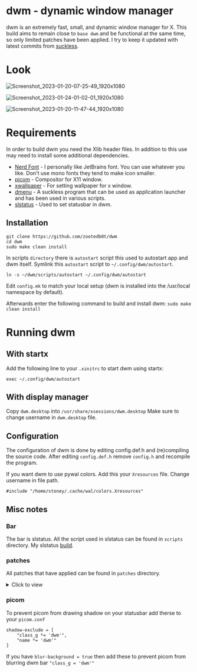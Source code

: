 # dwm - dynamic window manager

dwm is an extremely fast, small, and dynamic window manager for X. This build aims to remain close to `base dwm` and be functional at the same time, so only limited patches have been applied. I try to keep it updated with latest commits from [suckless](https://git.suckless.org/st/).

# Look

![Screenshot_2023-01-20-07-25-49_1920x1080](https://user-images.githubusercontent.com/62596687/213846223-01d98ac4-8a52-42a4-a1ef-afaf0612b346.png)

![Screenshot_2023-01-24-01-02-01_1920x1080](https://user-images.githubusercontent.com/62596687/214235380-078d83a6-66e9-4ecd-92de-8fde8776db11.png)

![Screenshot_2023-01-20-11-47-44_1920x1080](https://user-images.githubusercontent.com/62596687/213862029-809b0d77-6489-4edf-85ee-26449d865cc3.png)

# Requirements

In order to build dwm you need the Xlib header files. In addition to this use may need to install some additional dependencies.

- [Nerd Font](https://github.com/ryanoasis/nerd-fonts) - I personally like JetBrains font. You can use whatever you like. Don't use mono fonts they tend to make icon smaller.
- [picom](https://github.com/yshui/picom) - Compositor for X11 window.
- [xwallpaper](https://github.com/stoeckmann/xwallpaper) - For setting wallpaper for x window.
- [dmenu](https://tools.suckless.org/dmenu/) - A suckless program that can be used as application launcher and has been used in various scripts.
- [slstatus](https://tools.suckless.org/slstatus/) - Used to set statusbar in dwm.

## Installation

```
git clone https://github.com/zootedb0t/dwm
cd dwm
sudo make clean install
```

In scripts `directory` there is `autostart` script this used to autostart app and dwm itself. Symlink this `autostart` script to `~/.config/dwm/autostart`.

`ln -s ~/dwm/scripts/autostart ~/.config/dwm/autostart`

Edit `config.mk` to match your local setup (dwm is installed into
the /usr/local namespace by default).

Afterwards enter the following command to build and install dwm: `sudo make clean install`

# Running dwm

## With startx

Add the following line to your `.xinitrc` to start dwm using startx:

`exec ~/.config/dwm/autostart`

## With display manager

Copy `dwm.desktop` into `/usr/share/xsessions/dwm.desktop`
Make sure to change username in `dwm.desktop` file.

## Configuration

The configuration of dwm is done by editing config.def.h and (re)compiling the source code. After editing `config.def.h` remove `config.h` and recompile the program.

If you want dwm to use pywal colors. Add this your `Xresources` file. Change username in file path.

`#include "/home/stoney/.cache/wal/colors.Xresources"`

## Misc notes

### Bar

The bar is slstatus. All the script used in slstatus can be found in `scripts` directory. My slstatus [build](https://github.com/zootedb0t/suckless-tools).

### patches

All patches that have applied can be found in `patches` directory.

<details><summary>Click to view</summary>

- [dwm-alpha-systray](https://github.com/bakkeby/patches/blob/master/dwm/dwm-alpha-systray-6.3.diff) - add tranparency and systray to bar.

- [dwm-center](https://dwm.suckless.org/patches/center/) - Center client to current window.

- [dwm-cfacts-vanitygaps](https://github.com/bakkeby/patches/blob/master/dwm/dwm-cfacts-vanitygaps-6.3.diff) - This patch differentiates between inner and outer gaps as well as horizontal and vertical gaps.

- [dwm-cyclelayouts](https://dwm.suckless.org/patches/cyclelayouts/) - Cycles through all avaiable layouts.

- [dwm-fullscreen-compilation](https://github.com/bakkeby/patches/blob/master/dwm/dwm-fullscreen-compilation-6.3.diff) - Fullscreen and acutal fullscreen patch.

- [dwm-inplacerotate](https://dwm.suckless.org/patches/inplacerotate/) - This patch provides keybindings to perform 'in place' rotations.

- [dwm-moveresize](https://dwm.suckless.org/patches/moveresize/) - This changes allows you to move and resize dwm's clients using keyboard bindings.

- [dwm-pertag](https://dwm.suckless.org/patches/pertag/) - This patch keeps layout, mwfact, barpos and nmaster per tag.

- [dwm-status2d](https://dwm.suckless.org/patches/status2d/) - Status2d allows colors and rectangle drawing in your DWM status bar.

- [dwm-statuspadding](https://dwm.suckless.org/patches/statuspadding/) - This makes the amount of horizontal and vertical padding in the status bar into configurable options.

- [dwm-swallow](https://dwm.suckless.org/patches/swallow/) - Clients marked with isterminal in config.h swallow a window opened by any child process.

- [dwm-xrdb](https://dwm.suckless.org/patches/xrdb/) - Allows dwm to read colors from xrdb (.Xresources) at run time.

</details>

### picom

To prevent picom from drawing shadow on your statusbar add therse to your `picom.conf`

```
shadow-exclude = [
    "class_g *= 'dwm'",
    "name *= 'dwm'"
]
```

If you have `blur-background = true` then add these to prevent picom from blurring dwm bar `"class_g = 'dwm'"`
